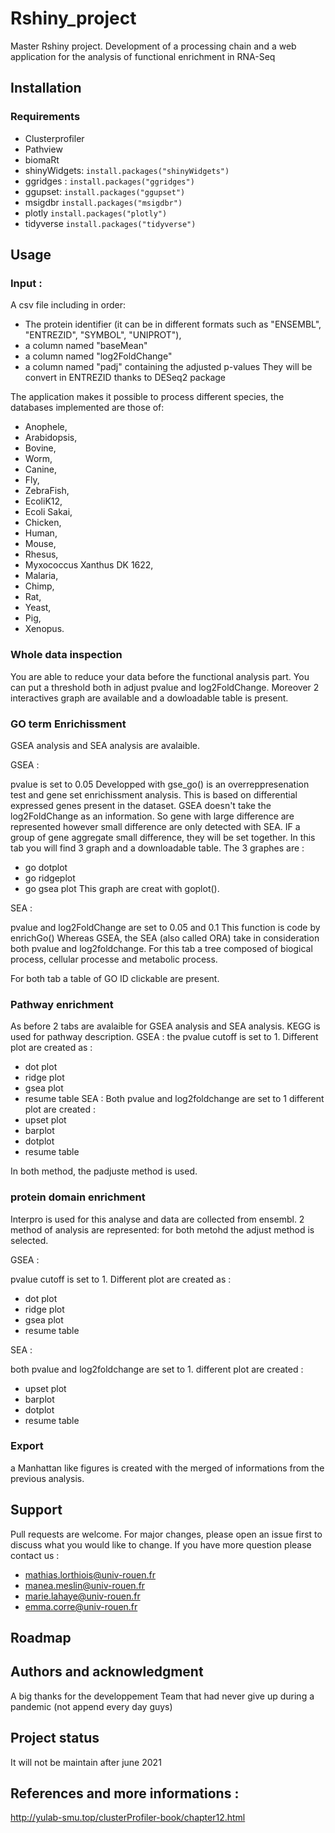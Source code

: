 # Rshiny_project
Master Rshiny project.
Development of a processing chain and a web application for the analysis of functional enrichment in RNA-Seq

## Installation 
### Requirements
- Clusterprofiler
- Pathview
- biomaRt
- shinyWidgets: `install.packages("shinyWidgets")`
- ggridges : `install.packages("ggridges")`
- ggupset: `install.packages("ggupset")`
- msigdbr `install.packages("msigdbr")`
- plotly `install.packages("plotly")`
- tidyverse `install.packages("tidyverse")`


## Usage
### Input :
A csv file including in order:
- The protein identifier (it can be in different formats such as "ENSEMBL", "ENTREZID", "SYMBOL", "UNIPROT"),
- a column named "baseMean"
- a column named "log2FoldChange"
- a column named "padj" containing the adjusted p-values
They will be convert in ENTREZID thanks to DESeq2 package

The application makes it possible to process different species, the databases implemented are those of:
- Anophele,
- Arabidopsis,
- Bovine,
- Worm,
- Canine,
- Fly,
- ZebraFish,
- EcoliK12,
- Ecoli Sakai,
- Chicken,
- Human,
- Mouse,
- Rhesus,
- Myxococcus Xanthus DK 1622,
- Malaria,
- Chimp,
- Rat,
- Yeast,
- Pig,
- Xenopus.

### Whole data inspection 
You are able to reduce your data before the functional analysis part.
You can put a threshold both in adjust pvalue and log2FoldChange. 
Moreover 2 interactives graph are available and a dowloadable table is present.

### GO term Enrichissment 
GSEA analysis and SEA analysis are avalaible.

GSEA :

pvalue is set to 0.05
Developped with gse_go() is an overreppresenation test and gene set enrichissment analysis.
This is based on differential expressed genes present in the dataset. GSEA doesn't take the log2FoldChange as an information. So gene with large difference are represented however small difference are only detected with SEA. IF a group of gene aggregate small difference, they will be set together. 
In this tab you will find 3 graph and a downloadable table.
The 3 graphes are :
- go dotplot
- go ridgeplot
- go gsea plot 
This graph are creat with goplot().

SEA :

pvalue and log2FoldChange are set to 0.05 and 0.1 
This function is code by enrichGo()
Whereas GSEA, the SEA (also called ORA) take in consideration both pvalue and log2foldchange. 
For this tab a tree composed of biogical process, cellular processe and metabolic process.

For both tab a table of GO ID clickable are present.
### Pathway enrichment
As before 2 tabs are avalaible for GSEA analysis and SEA analysis.
KEGG is used for pathway description. 
GSEA :
the pvalue cutoff is set to 1.
Different plot are created as :
- dot plot
- ridge plot
-  gsea plot
- resume table
SEA :
Both pvalue and log2foldchange are set to 1 
different plot are created :
- upset plot
- barplot
- dotplot
- resume table

In both method, the padjuste method is used.

### protein domain enrichment
Interpro is used for this analyse and data are collected from ensembl.
2 method of analysis are represented: 
for both metohd the adjust method is selected. 

GSEA :

pvalue cutoff is set to 1. 
Different plot are created as :
- dot plot
- ridge plot
-  gsea plot
- resume table

SEA : 

both pvalue and log2foldchange are set to 1.
different plot are created :
- upset plot
- barplot
- dotplot
- resume table

### Export 
a Manhattan like figures is created with the merged of informations from the previous analysis.

## Support 
Pull requests are welcome. For major changes, please open an issue first to discuss what you would like to change.
If you have more question please contact us :
- mathias.lorthiois@univ-rouen.fr
- manea.meslin@univ-rouen.fr
- marie.lahaye@univ-rouen.fr
- emma.corre@univ-rouen.fr

## Roadmap



## Authors and acknowledgment
A big thanks for the developpement Team that had never give up during a pandemic (not append every day guys)

## Project status
It will not be maintain after june 2021 

## References and more informations :
http://yulab-smu.top/clusterProfiler-book/chapter12.html